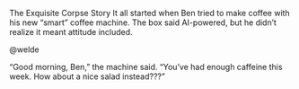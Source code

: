 The Exquisite Corpse Story
It all started when Ben tried to make coffee with his new “smart” coffee machine.
The box said AI-powered, but he didn’t realize it meant attitude included.

@welde <br>

“Good morning, Ben,” the machine said. “You’ve had enough caffeine this week. How about a nice salad instead???”
